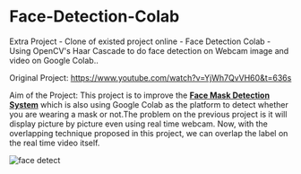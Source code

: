 # Face-Detection-Colab
Extra Project - Clone of existed project online - Face Detection Colab - Using OpenCV's Haar Cascade to do face detection on Webcam image and video on Google Colab..

Original Project: https://www.youtube.com/watch?v=YjWh7QvVH60&t=636s

Aim of the Project: This project is to improve the **[Face Mask Detection System](https://github.com/Guoxuan99/Face-Mask-Detection-System)** which is also using 
Google Colab as the platform to detect whether you are wearing a mask or not.The problem on the previous project is it will display picture by picture even using real time webcam.
Now, with the overlapping technique proposed in this project, we can overlap the label on the real time video itself.

![face detect](https://user-images.githubusercontent.com/65883921/135113807-b208d94c-cdde-4680-a994-71e65a941995.png)
